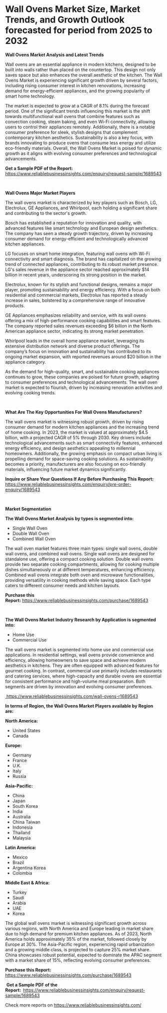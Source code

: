 <p><h1>Wall Ovens Market Size, Market Trends, and Growth Outlook forecasted for period from 2025 to 2032</h1></p><p><strong>Wall Ovens Market Analysis and Latest Trends</strong></p>
<p><p>Wall ovens are an essential appliance in modern kitchens, designed to be built into walls rather than placed on the countertop. This design not only saves space but also enhances the overall aesthetic of the kitchen. The Wall Ovens Market is experiencing significant growth driven by several factors, including rising consumer interest in kitchen renovations, increasing demand for energy-efficient appliances, and the growing popularity of smart home technology.</p><p>The market is expected to grow at a CAGR of 8.1% during the forecast period. One of the significant trends influencing this market is the shift towards multifunctional wall ovens that combine features such as convection cooking, steam baking, and even Wi-Fi connectivity, allowing users to control their appliances remotely. Additionally, there is a notable consumer preference for sleek, stylish designs that complement contemporary kitchen aesthetics. Sustainability is also a key focus, with brands innovating to produce ovens that consume less energy and utilize eco-friendly materials. Overall, the Wall Ovens Market is poised for dynamic growth as it aligns with evolving consumer preferences and technological advancements.</p></p>
<p><strong>Get a Sample PDF of the Report:&nbsp;</strong> <a href="https://www.reliablebusinessinsights.com/enquiry/request-sample/1689543?utm_campaign=2757&utm_medium=2&utm_source=Github&utm_content=ia&utm_term=26032025&utm_id=wall-ovens">https://www.reliablebusinessinsights.com/enquiry/request-sample/1689543</a></p>
<p>&nbsp;</p>
<p><strong>Wall Ovens Major Market Players</strong></p>
<p><p>The wall ovens market is characterized by key players such as Bosch, LG, Electrolux, GE Appliances, and Whirlpool, each holding a significant share and contributing to the sector's growth. </p><p>Bosch has established a reputation for innovation and quality, with advanced features like smart technology and European design aesthetics. The company has seen a steady growth trajectory, driven by increasing consumer demand for energy-efficient and technologically advanced kitchen appliances.</p><p>LG focuses on smart home integration, featuring wall ovens with Wi-Fi connectivity and smart diagnosis. The brand has capitalized on the growing trend of connected appliances, contributing to its robust market presence. LG's sales revenue in the appliance sector reached approximately $14 billion in recent years, underscoring its strong position in the market.</p><p>Electrolux, known for its stylish and functional designs, remains a major player, promoting sustainability and energy efficiency. With a focus on both residential and commercial markets, Electrolux has reported a steady increase in sales, bolstered by a comprehensive range of innovative products.</p><p>GE Appliances emphasizes reliability and service, with its wall ovens offering a mix of high-performance cooking capabilities and smart features. The company reported sales revenues exceeding $6 billion in the North American appliance sector, indicating its strong market penetration.</p><p>Whirlpool leads in the overall home appliance market, leveraging its extensive distribution network and diverse product offerings. The company’s focus on innovation and sustainability has contributed to its ongoing market expansion, with reported revenues around $20 billion in the appliance category.</p><p>As the demand for high-quality, smart, and sustainable cooking appliances continues to grow, these companies are poised for future growth, adapting to consumer preferences and technological advancements. The wall oven market is expected to flourish, driven by increasing renovation activities and evolving cooking trends.</p></p>
<p>&nbsp;</p>
<p><strong>What Are The Key Opportunities For Wall Ovens Manufacturers?</strong></p>
<p><p>The wall ovens market is witnessing robust growth, driven by rising consumer demand for modern kitchen appliances and the increasing trend of home cooking. In 2023, the market is valued at approximately $4.5 billion, with a projected CAGR of 5% through 2030. Key drivers include technological advancements such as smart connectivity features, enhanced energy efficiency, and design aesthetics appealing to millennial homeowners. Additionally, the growing emphasis on compact urban living is propelling demand for space-saving cooking solutions. As sustainability becomes a priority, manufacturers are also focusing on eco-friendly materials, influencing future market dynamics significantly.</p></p>
<p><strong>Inquire or Share Your Questions If Any Before Purchasing This Report:</strong> <a href="https://www.reliablebusinessinsights.com/enquiry/pre-order-enquiry/1689543?utm_campaign=2757&utm_medium=2&utm_source=Github&utm_content=ia&utm_term=26032025&utm_id=wall-ovens">https://www.reliablebusinessinsights.com/enquiry/pre-order-enquiry/1689543</a></p>
<p>&nbsp;</p>
<p><strong>Market Segmentation</strong></p>
<p><strong>The Wall Ovens Market Analysis by types is segmented into:</strong></p>
<p><ul><li>Single Wall Oven</li><li>Double Wall Oven</li><li>Combined Wall Oven</li></ul></p>
<p><p>The wall oven market features three main types: single wall ovens, double wall ovens, and combined wall ovens. Single wall ovens are designed for standalone use, offering a compact cooking solution. Double wall ovens provide two separate cooking compartments, allowing for cooking multiple dishes simultaneously or at different temperatures, enhancing efficiency. Combined wall ovens integrate both oven and microwave functionalities, providing versatility in cooking methods while saving space. Each type caters to different consumer needs and kitchen layouts.</p></p>
<p><strong>Purchase this Report:&nbsp;</strong><a href="https://www.reliablebusinessinsights.com/purchase/1689543?utm_campaign=2757&utm_medium=2&utm_source=Github&utm_content=ia&utm_term=26032025&utm_id=wall-ovens">https://www.reliablebusinessinsights.com/purchase/1689543</a></p>
<p>&nbsp;</p>
<p><strong>The Wall Ovens Market Industry Research by Application is segmented into:</strong></p>
<p><ul><li>Home Use</li><li>Commercial Use</li></ul></p>
<p><p>The wall ovens market is segmented into home use and commercial use applications. In residential settings, wall ovens provide convenience and efficiency, allowing homeowners to save space and achieve modern aesthetics in kitchens. They are often equipped with advanced features for gourmet cooking. In contrast, commercial use primarily includes restaurants and catering services, where high-capacity and durable ovens are essential for consistent performance and high-volume meal preparation. Both segments are driven by innovation and evolving consumer preferences.</p></p>
<p><a href="https://www.reliablebusinessinsights.com/wall-ovens-r1689543?utm_campaign=2757&utm_medium=2&utm_source=Github&utm_content=ia&utm_term=26032025&utm_id=wall-ovens">&nbsp;https://www.reliablebusinessinsights.com/wall-ovens-r1689543</a></p>
<p><strong>In terms of Region, the Wall Ovens Market Players available by Region are:</strong></p>
<p>
    <p> <strong> North America: </strong>
        <ul>
            <li>United States</li>
            <li>Canada</li>
        </ul>
        </p> 
    <p> <strong> Europe: </strong>
        <ul>
            <li>Germany</li>
            <li>France</li>
            <li>U.K.</li>
            <li>Italy</li>
            <li>Russia</li>
        </ul>
        </p> 
    <p> <strong> Asia-Pacific: </strong>
        <ul>
            <li>China</li>
            <li>Japan</li>
            <li>South Korea</li>
            <li>India</li>
            <li>Australia</li>
            <li>China Taiwan</li>
            <li>Indonesia</li>
            <li>Thailand</li>
            <li>Malaysia</li>
        </ul>
        </p> 
    <p> <strong> Latin America: </strong>
        <ul>
            <li>Mexico</li>
            <li>Brazil</li>
            <li>Argentina Korea</li>
            <li>Colombia</li>
        </ul>
        </p> 
    <p> <strong> Middle East & Africa: </strong>
        <ul>
            <li>Turkey</li>
            <li>Saudi</li>
            <li>Arabia</li>
            <li>UAE</li>
            <li>Korea</li>
        </ul>
    </p>
    </p>
<p><p>The global wall ovens market is witnessing significant growth across various regions, with North America and Europe leading in market share due to high demand for premium kitchen appliances. As of 2023, North America holds approximately 35% of the market, followed closely by Europe at 30%. The Asia-Pacific region, experiencing rapid urbanization and a growing middle class, is projected to capture 25% market share. China showcases robust potential, expected to dominate the APAC segment with a market share of 15%, reflecting evolving consumer preferences.</p></p>
<p><strong>Purchase this Report: </strong><a href="https://www.reliablebusinessinsights.com/purchase/1689543?utm_campaign=2757&utm_medium=2&utm_source=Github&utm_content=ia&utm_term=26032025&utm_id=wall-ovens">https://www.reliablebusinessinsights.com/purchase/1689543</a></p>
<p>&nbsp;<strong>Get a Sample PDF of the Report:&nbsp;&nbsp;</strong><a href="https://www.reliablebusinessinsights.com/enquiry/request-sample/1689543?utm_campaign=2757&utm_medium=2&utm_source=Github&utm_content=ia&utm_term=26032025&utm_id=wall-ovens">https://www.reliablebusinessinsights.com/enquiry/request-sample/1689543</a></p>
<p><strong></strong></p>
<p>Check more reports on <a href="https://www.reliablebusinessinsights.com/?utm_campaign=2757&utm_medium=2&utm_source=Github&utm_content=ia&utm_term=26032025&utm_id=wall-ovens">https://www.reliablebusinessinsights.com/</a></p>